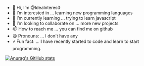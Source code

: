 - 👋 Hi, I’m @IdeaInteres0
- 👀 I’m interested in ... learning new programming languages
- 🌱 I’m currently learning ... trying to learn javascript
- 💞️ I’m looking to collaborate on ... more new projects
- 📫 How to reach me ... you can find me on github
- 😄 Pronouns: ... I don't have any
- ⚡ Fun fact: ... I have recently started to code and learn to start programming.

<!---
IdeaInteres0/IdeaInteres0 is a ✨ special ✨ repository because its `README.md` (this file) appears on your GitHub profile.
You can click the Preview link to take a look at your changes.
--->
[![Anurag's GitHub stats](https://github-readme-stats.vercel.app/api?username=IdeaInteres0)](https://github.com/anuraghazra/github-readme-stats)
